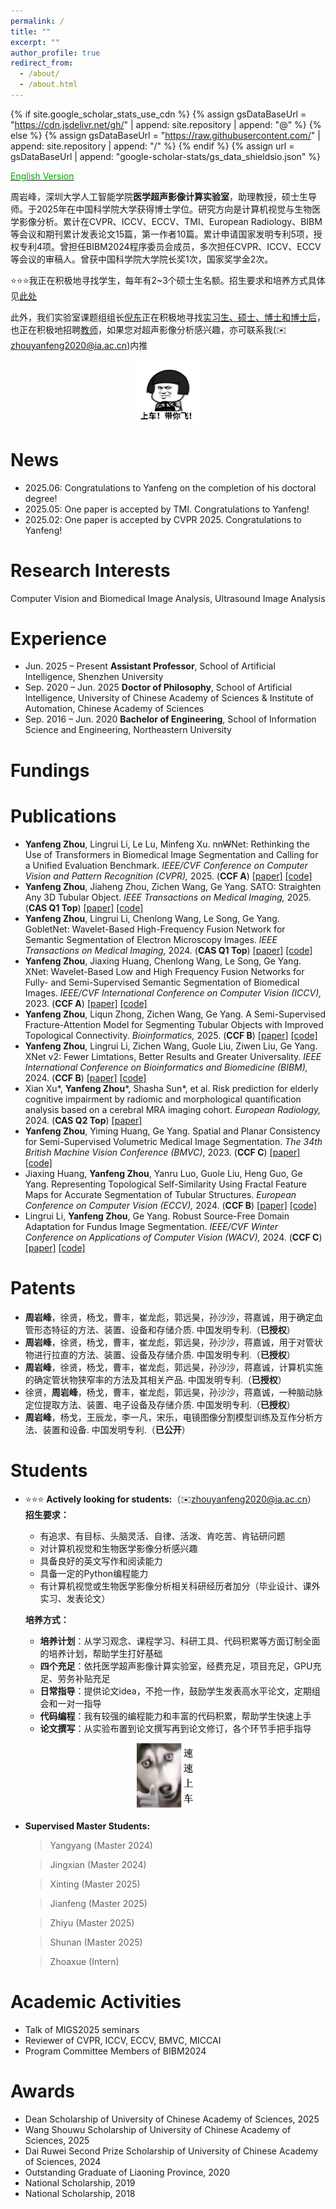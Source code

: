```yaml
---
permalink: /
title: ""
excerpt: ""
author_profile: true
redirect_from: 
  - /about/
  - /about.html
---
```


{% if site.google_scholar_stats_use_cdn %}
{% assign gsDataBaseUrl = "https://cdn.jsdelivr.net/gh/" | append: site.repository | append: "@" %}
{% else %}
{% assign gsDataBaseUrl = "https://raw.githubusercontent.com/" | append: site.repository | append: "/" %}
{% endif %}
{% assign url = gsDataBaseUrl | append: "google-scholar-stats/gs_data_shieldsio.json" %}

<span class='anchor' id='about-me'></span>

<!-- ### ✉️ E-mail: zhouyanfeng2020@ia.ac.cn     📃 CV: [yanfeng-zhou.github.io](https://yanfeng-zhou.github.io/) 🎓 [Google Schloar](https://scholar.google.com/citations?user=HzOiEEYAAAAJ&hl=zh-CN)     :octocat: Github Github -->

[<span style="color:#00AA00">English Version</span>](/images/)

周岩峰，深圳大学人工智能学院**医学超声影像计算实验室**，助理教授，硕士生导师。于2025年在中国科学院大学获得博士学位。研究方向是计算机视觉与生物医学影像分析。累计在CVPR、ICCV、ECCV、TMI、European Radiology、BIBM等会议和期刊累计发表论文15篇，第一作者10篇。累计申请国家发明专利5项，授权专利4项。曾担任BIBM2024程序委员会成员，多次担任CVPR、ICCV、ECCV等会议的审稿人。曾获中国科学院大学院长奖1次，国家奖学金2次。

⭐⭐⭐我正在积极地寻找学生，每年有2~3个硕士生名额。招生要求和培养方式具体见[此处](#students)

此外，我们实验室课题组组长[倪东](https://bdsc.szu.edu.cn/teachers/graduate/33e63142-7b2f-4109-a38d-9d03bd6ee762)正在积极地寻找[实习生、硕士、博士和博士后](https://mp.weixin.qq.com/s?__biz=MzkyMjM4NzI5NQ==&mid=2247507562&idx=1&sn=660753ea70474b6f2b5094f30a9ac88d&chksm=c01c3dd157a72714db20cd71a2d1e47daf38a6530506f46d50875f0fc22ec1b21fcf8c85d9ce&sessionid=1747875280&scene=126&clicktime=1747887726&enterid=1747887726&subscene=10000&ascene=3&fasttmpl_type=0&fasttmpl_fullversion=7742223-zh_CN-zip&fasttmpl_flag=0&realreporttime=1747887726633&devicetype=android-33&version=28003a3e&abtest_cookie=AAACAA%3D%3D&lang=zh_CN&session_us=gh_b537f70e38ab&countrycode=CN&exportkey=n_ChQIAhIQCLTRib%2Bl9Y%2BEhlvQKr9oLBLxAQIE97dBBAEAAAAAAGmpC4QnCFAAAAAOpnltbLcz9gKNyK89dVj03N7akA8H3iccNXns1HG5ysyeC6Mf6RTp6CoPKCNnLzjmzn7dBGuUgm%2Bcuazy7ztdwUFdXRG%2FSodRDp%2B9jSvzUpspvMy35meQqTy3uC0exwr1c7JW9QmVJ3uIJJFOMqDOATh%2Bi%2BdXBvZDGNlmJwOP9ixXnIUN%2FfVzP42isjIvFB6REHUFuyC%2F2bST0f1LNSMDiKKTVwtHNjsD8ujRHt3A2ywbQ9o6nLiK52KAbeqt4wbH549eaxiRLc0qqXJna9Wv6CcIeBuwOBS1k9Y%3D&pass_ticket=mfmpNw4NnIiu6hs7IIRKJOnaamOtYCtLGfx8fmn3S5ika7ENYwWGVjf3AnkKMUuv&wx_header=3)，也正在积极地招聘[教师](https://mp.weixin.qq.com/s?__biz=MzkyMjM4NzI5NQ==&mid=2247507558&idx=1&sn=ff5c2cd993a4d75bca64ac21c156ab1f&chksm=c065bc2f95246049e93507d6d5f21b8818183e6de60537e126e2471ba48fff9f682115bdaa3c&sessionid=1747875280&scene=126&clicktime=1747887889&enterid=1747887889&subscene=10000&ascene=3&fasttmpl_type=0&fasttmpl_fullversion=7742223-zh_CN-zip&fasttmpl_flag=0&realreporttime=1747887889812&devicetype=android-33&version=28003a3e&nettype=WIFI&abtest_cookie=AAACAA%3D%3D&lang=zh_CN&session_us=gh_b537f70e38ab&countrycode=CN&exportkey=n_ChQIAhIQ9ktqzXi6RNV40bu%2Bbk22xxLxAQIE97dBBAEAAAAAAKl5Gf%2BD5HEAAAAOpnltbLcz9gKNyK89dVj02JD3%2FFxunifWx3CVJLxiRvZ5BVYOUs1r%2FPlnbB9HSi6%2Bo5OtIOvlUmI6lJRK2Sgdvtq8up2I7o0CJDnlbsDwuHDQFtmkm%2Bntg4bARK0V2K%2Brtm4BYCxT7kLGnyGIQ0NdtEoow9KeP6o5TsrqvWuLFq%2FDZfKeG%2FbUVN2FN8%2BHAAvN5snRpRG0PSOlT5ykHKELzuNKUFbYxG2cjgBFKBqRH6X1hzhxaD%2BEOWTHsUZTnNGNU9o0W8ztfJEB%2F3YKFF3oWibKBkhjeYhru9I%3D&pass_ticket=D%2F6Stu6xc0zyF1YXaFAx9Bwb5PivZV18xQcrVI9ZMy8ytuuFUSQIFnFVKN35BtED&wx_header=3)，如果您对超声影像分析感兴趣，亦可联系我(✉️<span style="color:blue">zhouyanfeng2020@ia.ac.cn</span>)内推

<p align="center">
  <img src="https://raw.githubusercontent.com/Yanfeng-Zhou/Yanfeng-Zhou/main/731290e70ede6d84042ef173fb53656d.gif" alt="Get on board quickly" style="width:20%;">
</p>


# News
- 2025.06: Congratulations to Yanfeng on the completion of his doctoral degree!
- 2025.05: One paper is accepted by TMI. Congratulations to Yanfeng!
- 2025.02: One paper is accepted by CVPR 2025. Congratulations to Yanfeng!

# Research Interests
Computer Vision and Biomedical Image Analysis, Ultrasound Image Analysis

# Experience

- Jun. 2025 – Present **Assistant Professor**, School of Artificial Intelligence, Shenzhen University
- Sep. 2020 – Jun. 2025 **Doctor of Philosophy**, School of Artificial Intelligence, University of Chinese Academy of Sciences & Institute of Automation, Chinese Academy of Sciences
- Sep. 2016 – Jun. 2020 **Bachelor of Engineering**, School of Information Science and Engineering, Northeastern University

# Fundings

# Publications
- **Yanfeng Zhou**, Lingrui Li, Le Lu, Minfeng Xu. nn~~W~~Net: Rethinking the Use of Transformers in Biomedical Image Segmentation and Calling for a Unified Evaluation Benchmark. *IEEE/CVF Conference on Computer Vision and Pattern Recognition (CVPR),* 2025. (**CCF A**) [[paper]](https://) [[code]](https://github.com/Yanfeng-Zhou/nnWNet)
- **Yanfeng Zhou**, Jiaheng Zhou, Zichen Wang, Ge Yang. SATO: Straighten Any 3D Tubular Object. *IEEE Transactions on Medical Imaging,* 2025. (**CAS Q1 Top**) [[paper]](https://ieeexplore.ieee.org/document/11007670) [[code]](https://github.com/Yanfeng-Zhou/SATO)
- **Yanfeng Zhou**, Lingrui Li, Chenlong Wang, Le Song, Ge Yang. GobletNet: Wavelet-Based High-Frequency Fusion Network for Semantic Segmentation of Electron Microscopy Images. *IEEE Transactions on Medical Imaging,* 2024. (**CAS Q1 Top**) [[paper]](https://ieeexplore.ieee.org/abstract/document/10705356) [[code]](https://github.com/Yanfeng-Zhou/GobletNet)
- **Yanfeng Zhou**, Jiaxing Huang, Chenlong Wang, Le Song, Ge Yang. XNet: Wavelet-Based Low and High Frequency Fusion Networks for Fully- and Semi-Supervised Semantic Segmentation of Biomedical Images. *IEEE/CVF International Conference on Computer Vision (ICCV),* 2023. (**CCF A**) [[paper]](https://openaccess.thecvf.com/content/ICCV2023/html/Zhou_XNet_Wavelet-Based_Low_and_High_Frequency_Fusion_Networks_for_Fully-_ICCV_2023_paper.html) [[code]](https://github.com/Yanfeng-Zhou/XNet)
- **Yanfeng Zhou**, Liqun Zhong, Zichen Wang, Ge Yang. A Semi-Supervised Fracture-Attention Model for Segmenting Tubular Objects with Improved Topological Connectivity. *Bioinformatics,* 2025. (**CCF B**) [[paper]](https://academic.oup.com/bioinformatics/article/41/1/btaf013/7952012) [[code]](https://github.com/Yanfeng-Zhou/SSFA)
- **Yanfeng Zhou**, Lingrui Li, Zichen Wang, Guole Liu, Ziwen Liu, Ge Yang. XNet v2: Fewer Limtations, Better Results and Greater Universality. *IEEE International Conference on Bioinformatics and Biomedicine (BIBM),* 2024. (**CCF B**) [[paper]](https://ieeexplore.ieee.org/abstract/document/10822699) [[code]](https://github.com/Yanfeng-Zhou/XNetv2)
- Xian Xu*, **Yanfeng Zhou***, Shasha Sun*, et al. Risk prediction for elderly cognitive impairment by radiomic and morphological quantification analysis based on a cerebral MRA imaging cohort. *European Radiology,* 2024. (**CAS Q2 Top**) [[paper]](https://link.springer.com/article/10.1007/s00330-024-11336-9)
- **Yanfeng Zhou**, Yiming Huang, Ge Yang. Spatial and Planar Consistency for Semi-Supervised Volumetric Medical Image Segmentation. *The 34th British Machine Vision Conference (BMVC)*, 2023. (**CCF C**) [[paper]](https://proceedings.bmvc2023.org/84/) [[code]](https://github.com/Yanfeng-Zhou/SPC)
- Jiaxing Huang, **Yanfeng Zhou**, Yanru Luo, Guole Liu, Heng Guo, Ge Yang. Representing Topological Self-Similarity Using Fractal Feature Maps for Accurate Segmentation of Tubular Structures. *European Conference on Computer Vision (ECCV),* 2024. (**CCF B**) [[paper]](https://link.springer.com/chapter/10.1007/978-3-031-73404-5_9) [[code]](https://github.com/cbmi-group/FFM-Multi-Decoder-Network)
- Lingrui Li, **Yanfeng Zhou**, Ge Yang. Robust Source-Free Domain Adaptation for Fundus Image Segmentation. *IEEE/CVF Winter Conference on Applications of Computer Vision (WACV),* 2024. (**CCF C**) [[paper]](https://openaccess.thecvf.com/content/WACV2024/html/Li_Robust_Source-Free_Domain_Adaptation_for_Fundus_Image_Segmentation_WACV_2024_paper.html) [[code]](https://github.com/LinGrayy/PLPB)

# Patents
- **周岩峰**，徐贤，杨戈，曹丰，崔龙彪，郭远昊，孙沙沙，蒋嘉诚，用于确定血管形态特征的方法、装置、设备和存储介质. 中国发明专利.（**已授权**）
- **周岩峰**，徐贤，杨戈，曹丰，崔龙彪，郭远昊，孙沙沙，蒋嘉诚，用于对管状物进行拉直的方法、装置、设备及存储介质. 中国发明专利.（**已授权**）
- **周岩峰**，徐贤，杨戈，曹丰，崔龙彪，郭远昊，孙沙沙，蒋嘉诚，计算机实施的确定管状物狭窄率的方法及其相关产品. 中国发明专利.（**已授权**）
- 徐贤，**周岩峰**，杨戈，曹丰，崔龙彪，郭远昊，孙沙沙，蒋嘉诚，一种脑动脉定位提取方法、装置、电子设备及存储介质. 中国发明专利.（**已授权**）
- **周岩峰**，杨戈，王辰龙，李一凡，宋乐，电镜图像分割模型训练及互作分析方法、装置和设备. 中国发明专利.（**已公开**）

# Students
- ⭐⭐⭐ **Actively looking for students:**（✉️<span style="color:blue">zhouyanfeng2020@ia.ac.cn</span>）
**招生要求：**
	- 有追求、有目标、头脑灵活、自律、活泼、肯吃苦、肯钻研问题
	- 对计算机视觉和生物医学影像分析感兴趣
	- 具备良好的英文写作和阅读能力
	- 具备一定的Python编程能力
	- 有计算机视觉或生物医学影像分析相关科研经历者加分（毕业设计、课外实习、发表论文）

	**培养方式：**
	- **培养计划**：从学习观念、课程学习、科研工具、代码积累等方面订制全面的培养计划，帮助学生打好基础
	- **四个充足**：依托医学超声影像计算实验室，经费充足，项目充足，GPU充足、劳务补贴充足
	- **日常指导**：提供论文idea，不抢一作，鼓励学生发表高水平论文，定期组会和一对一指导
	- **代码编程**：我有较强的编程能力和丰富的代码积累，帮助学生快速上手
	- **论文撰写**：从实验布置到论文撰写再到论文修订，各个环节手把手指导

<p align="center">
  <img src="https://raw.githubusercontent.com/Yanfeng-Zhou/Yanfeng-Zhou/main/Getonboardquickly.png" alt="Get on board quickly" style="width:20%;">
</p>

- **Supervised Master Students:**
  > Yangyang (Master 2024)

  > Jingxian (Master 2024)

  > Xinting (Master 2025)

  > Jianfeng (Master 2025)

  > Zhiyu (Master 2025)

  > Shunan (Master 2025)

  > Zhoaxue (Intern)
	

# Academic Activities
- Talk of MIGS2025 seminars
- Reviewer of CVPR, ICCV, ECCV, BMVC, MICCAI
- Program Committee Members of BIBM2024

# Awards
- Dean Scholarship of University of Chinese Academy of Sciences, 2025
- Wang Shouwu Scholarship of University of Chinese Academy of Sciences, 2025
- Dai Ruwei Second Prize Scholarship of University of Chinese Academy of Sciences, 2024
- Outstanding Graduate of Liaoning Province, 2020
- National Scholarship, 2019
- National Scholarship, 2018
